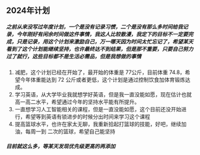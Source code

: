 ## 2024年计划

##### 之前从来没写过年度计划，一个是没有记录习惯，二个是没有那么多时间给我记录，今年刚好有闲余时间做这件事情，我这人比较散漫，我定下的目标不一定要完成，只是记录，用这个计划来激励自己，万一哪天因为时间太忙忘记了，希望某天看到了这个计划能继续坚持，也许最终达不到结果，但是那不重要，只要自己努力过了就行，这些目标都不是生活必需品，但是我想做的事情

1. 减肥，这个计划已经在开始了，最开始的体重是 77公斤，目前体重 74.8，希望今年体重能达到 72 公斤或者更低，这个计划是通过控制饮食加体育锻炼达成。
2. 学习英语，从大学毕业我就想学好英语，但是我一直没能如愿，现在估计也就高一高二水平，希望通过今年的坚持水平能有所提升。
3. 一直想学习人工智能相关的课程，但是一直没能如愿，这个目前还没开始进行，希望等到英语有锁进步的时候分出时间来学习这个课程
4. 提高篮球水平，也许在家太无聊，我重新拾起打篮球的技能，好吧，继续加油，每周一到 二次的篮球，希望自己能坚持

##### 目前就这么多，等某天发现优先级更高的再添加



